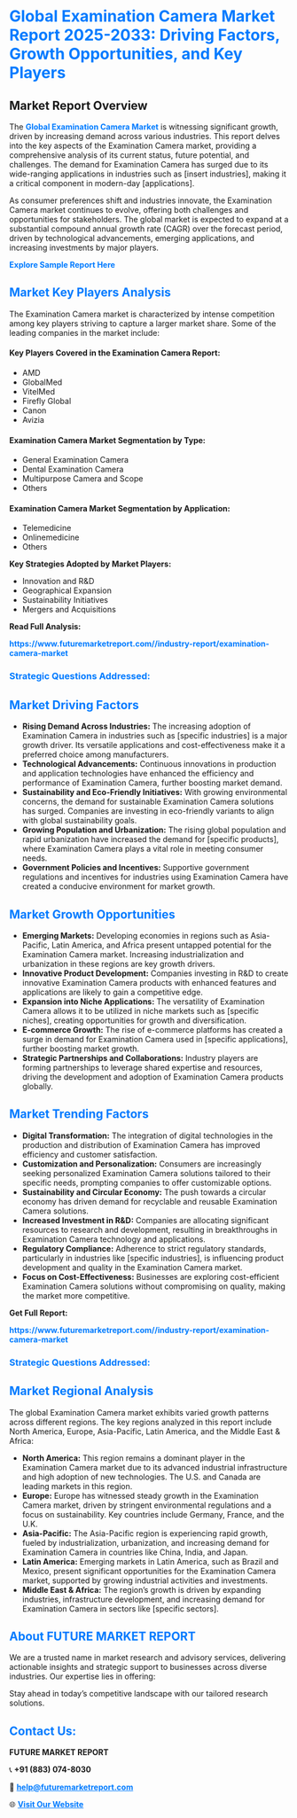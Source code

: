 <h1 style="color: #007BFF;">Global Examination Camera Market Report 2025-2033: Driving Factors, Growth Opportunities, and Key Players</h1>

<section id="overview">
<h2>Market Report Overview</h2>
<p>The <a href="https://www.futuremarketreport.com//industry-report/examination-camera-market" style="color: #007BFF; text-decoration: none;"><strong>Global Examination Camera Market</strong></a> is witnessing significant growth, driven by increasing demand across various industries. This report delves into the key aspects of the Examination Camera market, providing a comprehensive analysis of its current status, future potential, and challenges. The demand for Examination Camera has surged due to its wide-ranging applications in industries such as [insert industries], making it a critical component in modern-day [applications].</p>
<p>As consumer preferences shift and industries innovate, the Examination Camera market continues to evolve, offering both challenges and opportunities for stakeholders. The global market is expected to expand at a substantial compound annual growth rate (CAGR) over the forecast period, driven by technological advancements, emerging applications, and increasing investments by major players.</p>
</section>

<section id="overview">
<p><a href="https://www.futuremarketreport.com//request-sample/reportId=52888" style="color: #007BFF; text-decoration: none;"><strong>Explore Sample Report Here</strong></a></p>
</section>

<section id="key-players">
<h2 style="color: #007BFF;">Market Key Players Analysis</h2>
<p>The Examination Camera market is characterized by intense competition among key players striving to capture a larger market share. Some of the leading companies in the market include:</p>
<h4>Key Players Covered in the Examination Camera Report:</h4>
<ul><li>AMD</li><li>GlobalMed</li><li>VitelMed</li><li>Firefly Global</li><li>Canon</li><li>Avizia</li></ul>
<h4>Examination Camera Market Segmentation by Type:</h4>
<ul><li>General Examination Camera</li><li>Dental Examination Camera</li><li>Multipurpose Camera and Scope</li><li>Others</li></ul>

<h4>Examination Camera Market Segmentation by Application:</h4>
<ul><li>Telemedicine</li><li>Onlinemedicine</li><li>Others</li></ul>
<p><strong>Key Strategies Adopted by Market Players:</strong></p>
<ul>
<li>Innovation and R&D</li>
<li>Geographical Expansion</li>
<li>Sustainability Initiatives</li>
<li>Mergers and Acquisitions</li>
</ul>
</section>

<section>
<p><strong>Read Full Analysis: </strong></p><a href="https://www.futuremarketreport.com//industry-report/examination-camera-market" style="color: #007BFF; text-decoration: none;"><strong>https://www.futuremarketreport.com//industry-report/examination-camera-market</strong></a>
<h3 style="color: #007BFF;">Strategic Questions Addressed:</h3>
</section>

<section id="driving-factors">
<h2 style="color: #007BFF;">Market Driving Factors</h2>
<ul>
<li><strong>Rising Demand Across Industries:</strong> The increasing adoption of Examination Camera in industries such as [specific industries] is a major growth driver. Its versatile applications and cost-effectiveness make it a preferred choice among manufacturers.</li>
<li><strong>Technological Advancements:</strong> Continuous innovations in production and application technologies have enhanced the efficiency and performance of Examination Camera, further boosting market demand.</li>
<li><strong>Sustainability and Eco-Friendly Initiatives:</strong> With growing environmental concerns, the demand for sustainable Examination Camera solutions has surged. Companies are investing in eco-friendly variants to align with global sustainability goals.</li>
<li><strong>Growing Population and Urbanization:</strong> The rising global population and rapid urbanization have increased the demand for [specific products], where Examination Camera plays a vital role in meeting consumer needs.</li>
<li><strong>Government Policies and Incentives:</strong> Supportive government regulations and incentives for industries using Examination Camera have created a conducive environment for market growth.</li>
</ul>
</section>

<section id="growth-opportunities">
<h2 style="color: #007BFF;">Market Growth Opportunities</h2>
<ul>
<li><strong>Emerging Markets:</strong> Developing economies in regions such as Asia-Pacific, Latin America, and Africa present untapped potential for the Examination Camera market. Increasing industrialization and urbanization in these regions are key growth drivers.</li>
<li><strong>Innovative Product Development:</strong> Companies investing in R&D to create innovative Examination Camera products with enhanced features and applications are likely to gain a competitive edge.</li>
<li><strong>Expansion into Niche Applications:</strong> The versatility of Examination Camera allows it to be utilized in niche markets such as [specific niches], creating opportunities for growth and diversification.</li>
<li><strong>E-commerce Growth:</strong> The rise of e-commerce platforms has created a surge in demand for Examination Camera used in [specific applications], further boosting market growth.</li>
<li><strong>Strategic Partnerships and Collaborations:</strong> Industry players are forming partnerships to leverage shared expertise and resources, driving the development and adoption of Examination Camera products globally.</li>
</ul>
</section>

<section id="trending-factors">
<h2 style="color: #007BFF;">Market Trending Factors</h2>
<ul>
<li><strong>Digital Transformation:</strong> The integration of digital technologies in the production and distribution of Examination Camera has improved efficiency and customer satisfaction.</li>
<li><strong>Customization and Personalization:</strong> Consumers are increasingly seeking personalized Examination Camera solutions tailored to their specific needs, prompting companies to offer customizable options.</li>
<li><strong>Sustainability and Circular Economy:</strong> The push towards a circular economy has driven demand for recyclable and reusable Examination Camera solutions.</li>
<li><strong>Increased Investment in R&D:</strong> Companies are allocating significant resources to research and development, resulting in breakthroughs in Examination Camera technology and applications.</li>
<li><strong>Regulatory Compliance:</strong> Adherence to strict regulatory standards, particularly in industries like [specific industries], is influencing product development and quality in the Examination Camera market.</li>
<li><strong>Focus on Cost-Effectiveness:</strong> Businesses are exploring cost-efficient Examination Camera solutions without compromising on quality, making the market more competitive.</li>
</ul>
</section>

<section>
<p><strong>Get Full Report: </strong></p><a href="https://www.futuremarketreport.com//industry-report/examination-camera-market" style="color: #007BFF; text-decoration: none;"><strong>https://www.futuremarketreport.com//industry-report/examination-camera-market</strong></a>
<h3 style="color: #007BFF;">Strategic Questions Addressed:</h3>
</section>


<section id="regional-analysis">
<h2 style="color: #007BFF;">Market Regional Analysis</h2>
<p>The global Examination Camera market exhibits varied growth patterns across different regions. The key regions analyzed in this report include North America, Europe, Asia-Pacific, Latin America, and the Middle East & Africa:</p>
<ul>
<li><strong>North America:</strong> This region remains a dominant player in the Examination Camera market due to its advanced industrial infrastructure and high adoption of new technologies. The U.S. and Canada are leading markets in this region.</li>
<li><strong>Europe:</strong> Europe has witnessed steady growth in the Examination Camera market, driven by stringent environmental regulations and a focus on sustainability. Key countries include Germany, France, and the U.K.</li>
<li><strong>Asia-Pacific:</strong> The Asia-Pacific region is experiencing rapid growth, fueled by industrialization, urbanization, and increasing demand for Examination Camera in countries like China, India, and Japan.</li>
<li><strong>Latin America:</strong> Emerging markets in Latin America, such as Brazil and Mexico, present significant opportunities for the Examination Camera market, supported by growing industrial activities and investments.</li>
<li><strong>Middle East & Africa:</strong> The region’s growth is driven by expanding industries, infrastructure development, and increasing demand for Examination Camera in sectors like [specific sectors].</li>
</ul>
</section>

<footer>
<h2 style="color: #007BFF;">About FUTURE MARKET REPORT</h2>
<p>We are a trusted name in market research and advisory services, delivering actionable insights and strategic support to businesses across diverse industries. Our expertise lies in offering:</p>

<p>Stay ahead in today’s competitive landscape with our tailored research solutions.</p>

<h2 style="color: #007BFF;">Contact Us:</h2>
<p><strong>FUTURE MARKET REPORT</strong></p>
<p>📞 <strong>+91 (883) 074-8030</strong></p>
<p>📧 <strong><a href="mailto:help@futuremarketreport.com" style="color: #007BFF;">help@futuremarketreport.com</a></strong></p>
<p>🌐 <strong><a href="https://www.futuremarketreport.com/" style="color: #007BFF;">Visit Our Website</a></strong></p>
</footer>